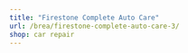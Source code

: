 ```yaml
---
title: "Firestone Complete Auto Care"
url: /brea/firestone-complete-auto-care-3/
shop: car repair
---
```

